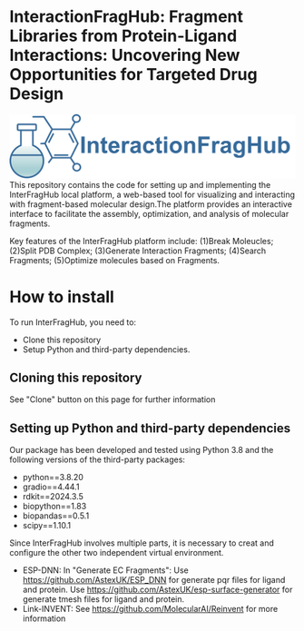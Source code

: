 # InteractionFragHub: Fragment Libraries from Protein-Ligand Interactions: Uncovering New Opportunities for Targeted Drug Design

![logo](static/picture/logo.png)
<br>This repository contains the code for setting up and implementing the InterFragHub local platform, a web-based tool for visualizing and interacting with fragment-based molecular design.The platform provides an interactive interface to facilitate the assembly, optimization, and analysis of molecular fragments.

Key features of the InterFragHub platform include:
    (1)Break Moleucles;
    (2)Split PDB Complex;
    (3)Generate Interaction Fragments;
    (4)Search Fragments;
    (5)Optimize molecules based on Fragments.

# How to install
To run InterFragHub, you need to:
* Clone this repository
* Setup Python and third-party dependencies.

## Cloning this repository
See "Clone" button on this page for further information

## Setting up Python and third-party dependencies
Our package has been developed and tested using Python 3.8 and the following
versions of the third-party packages:
* python==3.8.20
* gradio==4.44.1
* rdkit==2024.3.5
* biopython==1.83
* biopandas==0.5.1
* scipy==1.10.1

Since InterFragHub involves multiple parts, it is necessary to creat and configure the other two independent virtual environment.
* ESP-DNN:
In "Generate EC Fragments":
    Use https://github.com/AstexUK/ESP_DNN for generate pqr files for ligand and protein.
    Use https://github.com/AstexUK/esp-surface-generator for generate tmesh files for ligand and protein.
* Link-INVENT:
See https://github.com/MolecularAI/Reinvent for more information


